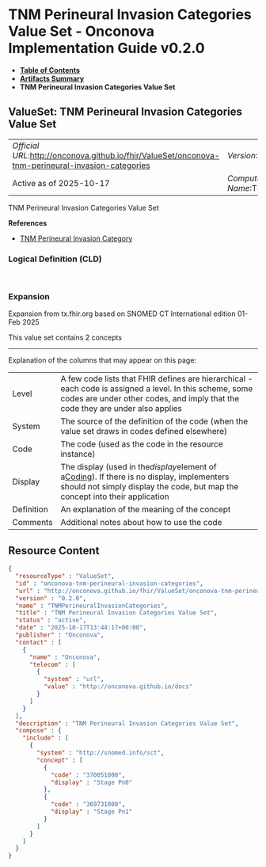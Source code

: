 # TNM Perineural Invasion Categories Value Set - Onconova Implementation Guide v0.2.0

* [**Table of Contents**](toc.md)
* [**Artifacts Summary**](artifacts.md)
* **TNM Perineural Invasion Categories Value Set**

## ValueSet: TNM Perineural Invasion Categories Value Set 

| | |
| :--- | :--- |
| *Official URL*:http://onconova.github.io/fhir/ValueSet/onconova-tnm-perineural-invasion-categories | *Version*:0.2.0 |
| Active as of 2025-10-17 | *Computable Name*:TNMPerineuralInvasionCategories |

 
TNM Perineural Invasion Categories Value Set 

 **References** 

* [TNM Perineural Invasion Category](StructureDefinition-onconova-tnm-perineural-invasion-category.md)

### Logical Definition (CLD)

 

### Expansion

Expansion from tx.fhir.org based on SNOMED CT International edition 01-Feb 2025

This value set contains 2 concepts

-------

 Explanation of the columns that may appear on this page: 

| | |
| :--- | :--- |
| Level | A few code lists that FHIR defines are hierarchical - each code is assigned a level. In this scheme, some codes are under other codes, and imply that the code they are under also applies |
| System | The source of the definition of the code (when the value set draws in codes defined elsewhere) |
| Code | The code (used as the code in the resource instance) |
| Display | The display (used in the*display*element of a[Coding](http://hl7.org/fhir/R4/datatypes.html#Coding)). If there is no display, implementers should not simply display the code, but map the concept into their application |
| Definition | An explanation of the meaning of the concept |
| Comments | Additional notes about how to use the code |



## Resource Content

```json
{
  "resourceType" : "ValueSet",
  "id" : "onconova-tnm-perineural-invasion-categories",
  "url" : "http://onconova.github.io/fhir/ValueSet/onconova-tnm-perineural-invasion-categories",
  "version" : "0.2.0",
  "name" : "TNMPerineuralInvasionCategories",
  "title" : "TNM Perineural Invasion Categories Value Set",
  "status" : "active",
  "date" : "2025-10-17T13:44:17+00:00",
  "publisher" : "Onconova",
  "contact" : [
    {
      "name" : "Onconova",
      "telecom" : [
        {
          "system" : "url",
          "value" : "http://onconova.github.io/docs"
        }
      ]
    }
  ],
  "description" : "TNM Perineural Invasion Categories Value Set",
  "compose" : {
    "include" : [
      {
        "system" : "http://snomed.info/sct",
        "concept" : [
          {
            "code" : "370051000",
            "display" : "Stage Pn0"
          },
          {
            "code" : "369731000",
            "display" : "Stage Pn1"
          }
        ]
      }
    ]
  }
}

```
